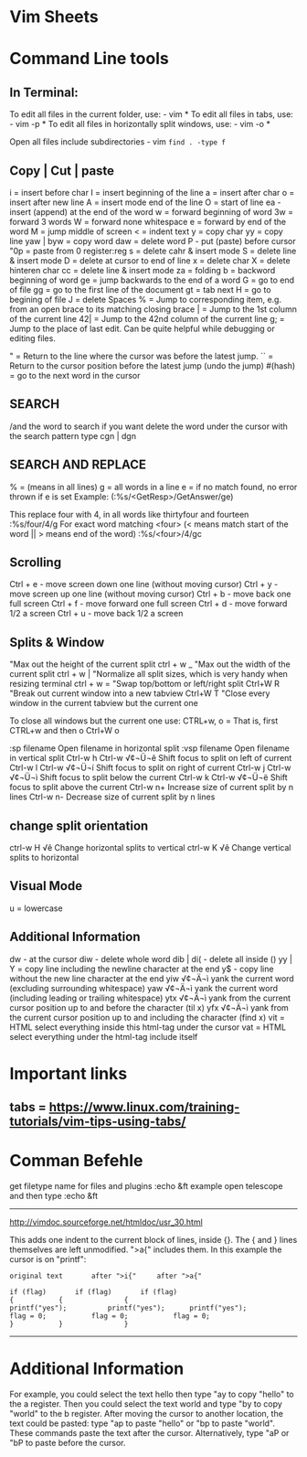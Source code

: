 # Vim Sheets

# Command Line tools

## In Terminal:
  To edit all files in the current folder, use:
    - vim *
  To edit all files in tabs, use:
    - vim -p *
  To edit all files in horizontally split windows, use:
    - vim -o *

  Open all files include subdirectories
    - vim `find . -type f`

## Copy | Cut | paste

  i = insert before char
  I = insert beginning of the line
  a = insert after char
  o = insert after new line
  A = insert mode end of the line
  O = start of line
  ea - insert (append) at the end of the word
  w = forward beginning of word
  3w = forward 3 words
  W = forward none whitespace
  e = forward by end of the word
  M = jump middle of screen
  < = indent text
  y = copy char
  yy = copy line
  yaw | byw = copy word
  daw = delete word
  P - put (paste) before cursor
  "0p = paste from 0 register:reg
  s = delete cahr & insert mode
  S = delete line & insert mode
  D = delete at cursor to end of line
  x = delete char 
  X = delete hinteren char 
  cc = delete line & insert mode
  za = folding
  b = backword beginning of word
  ge = jump backwards to the end of a word
  G = go to end of file
  gg = go to the first line of the document
  gt = tab next
  H = go to begining of file
  J = delete Spaces
  % = Jump to corresponding item, e.g. from an open brace to its matching closing brace
  | = Jump to the 1st column of the current line
  42| = Jump to the 42nd column of the current line
  g; = Jump to the place of last edit. Can be quite helpful while debugging or editing files.

  " = Return to the line where the cursor was before the latest jump.
  `` = Return to the cursor position before the latest jump (undo the jump)
  #(hash) = go to the next word in the cursor

## SEARCH
  /and the word to search
  if you want delete the word under the cursor with the search pattern type cgn | dgn

## SEARCH AND REPLACE
  % = (means in all lines)
  g = all words in a line
  e = if no match found, no error thrown if e is set Example: (:%s/\<GetResp\>/GetAnswer/ge)

  This replace four with 4, in all words like thirtyfour and fourteen
  :%s/four/4/g 
  For exact word matching \<four\> (\< means match start of the word || \> means end of the word)
  :%s/\<four\>/4/gc

## Scrolling
  Ctrl + e - move screen down one line (without moving cursor)
  Ctrl + y - move screen up one line (without moving cursor)
  Ctrl + b - move back one full screen
  Ctrl + f - move forward one full screen
  Ctrl + d - move forward 1/2 a screen
  Ctrl + u - move back 1/2 a screen

## Splits & Window
  "Max out the height of the current split
  ctrl + w _
  "Max out the width of the current split
  ctrl + w |
  "Normalize all split sizes, which is very handy when resizing terminal
  ctrl + w =
  "Swap top/bottom or left/right split
  Ctrl+W R
  "Break out current window into a new tabview
  Ctrl+W T
  "Close every window in the current tabview but the current one
 
  To close all windows but the current one use:
  CTRL+w, o = That is, first CTRL+w and then o Ctrl+W o

  :sp filename 	Open filename in horizontal split
  :vsp filename 	Open filename in vertical split
  Ctrl-w h Ctrl-w √¢¬Ü¬ê 	Shift focus to split on left of current
  Ctrl-w l Ctrl-w √¢¬Ü¬í 	Shift focus to split on right of current
  Ctrl-w j Ctrl-w √¢¬Ü¬ì 	Shift focus to split below the current
  Ctrl-w k Ctrl-w √¢¬Ü¬ë 	Shift focus to split above the current
  Ctrl-w n+ 	Increase size of current split by n lines
  Ctrl-w n- 	Decrease size of current split by n lines

## change split orientation
  ctrl-w H √ê Change horizontal splits to vertical
  ctrl-w K √ê Change vertical splits to horizontal

## Visual Mode
  u = lowercase

## Additional Information
  dw - at the cursor
  diw - delete whole word
  dib | di( - delete all inside ()
  yy | Y = copy line including the newline character at the end
  y$ - copy line without the new line character at the end
  yiw √¢¬Ä¬ì yank the current word (excluding surrounding whitespace)
  yaw √¢¬Ä¬ì yank the current word (including leading or trailing whitespace)
  ytx √¢¬Ä¬ì yank from the current cursor position up to and before the character (til x)
  yfx √¢¬Ä¬ì yank from the current cursor position up to and including the character (find x)
  vit = HTML select everything inside this html-tag under the cursor
  vat = HTML select everything under the html-tag include itself

# Important links
## tabs = https://www.linux.com/training-tutorials/vim-tips-using-tabs/

# Comman Befehle

get filetype name for files and plugins
:echo &ft
example open telescope and then type :echo &ft

------------------------------------------------------------------------------
http://vimdoc.sourceforge.net/htmldoc/usr_30.html

This adds one indent to the current block of lines, inside {}.  The { and }
lines themselves are left unmodified.  ">a{" includes them.  In this example
the cursor is on "printf":

	original text		after ">i{"		after ">a{"

	if (flag)		if (flag)		if (flag) 
	{			{			    { 
	printf("yes");		    printf("yes");	    printf("yes"); 
	flag = 0;		    flag = 0;		    flag = 0;  
	}			}			    } 

------------------------------------------------------------------------------









# Additional Information
For example, you could select the text hello then type "ay to copy "hello" to the a register. 
Then you could select the text world and type "by to copy "world" to the b register. 
After moving the cursor to another location, the text could be pasted: type "ap to paste "hello" or "bp to paste "world". 
These commands paste the text after the cursor. Alternatively, type "aP or "bP to paste before the cursor.

